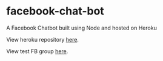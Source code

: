 # facebook-chat-bot
A Facebook Chatbot built using Node and hosted on Heroku


View heroku repository [here](https://dashboard.heroku.com/apps/lp-facebook-chatbot).

View test FB group [here](https://www.facebook.com/What-was-on-the-test-Everything-222327169616/).
